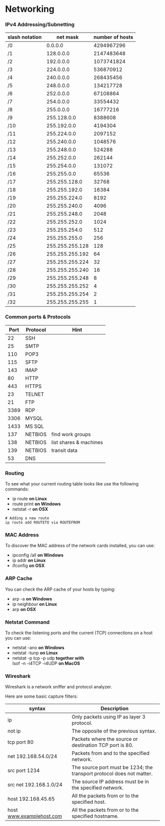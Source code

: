 # Networking

### IPv4 Addressing/Subnetting
| slash notation | net mask        | number of hosts |
|----------------|-----------------|-----------------|
| /0             | 0.0.0.0         | 4294967296      |
| /1             | 128.0.0.0       | 2147483648      |
| /2             | 192.0.0.0       | 1073741824      |
| /3             | 224.0.0.0       | 536870912       |
| /4             | 240.0.0.0       | 268435456       |
| /5             | 248.0.0.0       | 134217728       |
| /6             | 252.0.0.0       | 67108864        |
| /7             | 254.0.0.0       | 33554432        |
| /8             | 255.0.0.0       | 16777216        |
| /9             | 255.128.0.0     | 8388608         |
| /10            | 255.192.0.0     | 4194304         |
| /11            | 255.224.0.0     | 2097152         |
| /12            | 255.240.0.0     | 1048576         |
| /13            | 255.248.0.0     | 524288          |
| /14            | 255.252.0.0     | 262144          |
| /15            | 255.254.0.0     | 131072          |
| /16            | 255.255.0.0     | 65536           |
| /17            | 255.255.128.0   | 32768           |
| /18            | 255.255.192.0   | 16384           |
| /19            | 255.255.224.0   | 8192            |
| /20            | 255.255.240.0   | 4096            |
| /21            | 255.255.248.0   | 2048            |
| /22            | 255.255.252.0   | 1024            |
| /23            | 255.255.254.0   | 512             |
| /24            | 255.255.255.0   | 256             |
| /25            | 255.255.255.128 | 128             |
| /26            | 255.255.255.192 | 64              |
| /27            | 255.255.255.224 | 32              |
| /28            | 255.255.255.240 | 16              |
| /29            | 255.255.255.248 | 8               |
| /30            | 255.255.255.252 | 4               |
| /31            | 255.255.255.254 | 2               |
| /32            | 255.255.255.255 | 1               |

### Common ports & Protocols
| Port | Protocol | Hint                   |
|------|----------|------------------------|
| 22   | SSH      |                        |
| 25   | SMTP     |                        |
| 110  | POP3     |                        |
| 115  | SFTP     |                        |
| 143  | IMAP     |                        |
| 80   | HTTP     |                        |
| 443  | HTTPS    |                        |
| 23   | TELNET   |                        |
| 21   | FTP      |                        |
| 3389 | RDP      |                        |
| 3306 | MYSQL    |                        |
| 1433 | MS SQL   |                        |
| 137  | NETBIOS  | find work groups       |
| 138  | NETBIOS  | list shares & machines |
| 139  | NETBIOS  | transit data           |
| 53   | DNS      |                        ||

### Routing

To see what your current routing table looks like use the following commands:
- ip route <b>on Linux</b>
- route print <b>on Windows</b>
- netstat -r <b>on OSX</b>

```
# Adding a new route 
ip route add ROUTETO via ROUTEFROM
```

### MAC Address

To discover the MAC address of the network cards installed, you can use:
- ipconfig /all <b>on Windows</b>
- ip addr <b>on Linux</b>
- ifconfig <b>on OSX</b>

### ARP Cache

You can check the ARP cache of your hosts by typing:
- arp -a <b>on Windows</b>
- ip neighbour <b>on Linux</b>
- arp <b>on OSX</b>

### Netstat Command

To check the listening ports and the current (TCP) connections on a host you can use:
- netstat -ano <b>on Windows</b>
- netstat -tunp <b>on Linux</b>
- netstat -p tcp -p udp <b>together with</b></br>
  lsof -n -i4TCP -i4UDP <b>on MacOS</b>


### Wireshark

Wireshark is a network sniffer and protocol analyzer.

Here are some basic capture filters:

| syntax                   | Description                                                                                  |
|--------------------------|----------------------------------------------------------------------------------------------|
| ip                       | Only packets using IP as layer 3 protocol.                                                   |
| not ip                   | The opposite of the previous syntax.                                                         |
| tcp port 80              | Packets where the source or destination TCP port is 80.                                      |
| net 192.168.54.0/24      | Packets from and to the specified network.                                                   |
| src port 1234            | The source port must be 1234; the transport protocol does not matter.                        |
| src net 192.168.1.0/24   | The source IP address must be in the specified network.                                      |
| host 192.168.45.65       | All the packets from or to the specified host.                                               |
| host www.examplehost.com | All the packets from or to the specified hostname.                                           |

